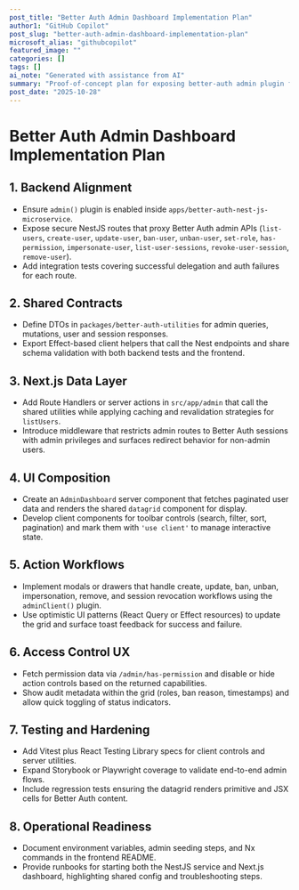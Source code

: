 ```yaml
---
post_title: "Better Auth Admin Dashboard Implementation Plan"
author1: "GitHub Copilot"
post_slug: "better-auth-admin-dashboard-implementation-plan"
microsoft_alias: "githubcopilot"
featured_image: ""
categories: []
tags: []
ai_note: "Generated with assistance from AI"
summary: "Proof-of-concept plan for exposing better-auth admin plugin features through the NestJS backend and Next.js admin dashboard."
post_date: "2025-10-28"
---
```


# Better Auth Admin Dashboard Implementation Plan

## 1. Backend Alignment

- Ensure `admin()` plugin is enabled inside `apps/better-auth-nest-js-microservice`.
- Expose secure NestJS routes that proxy Better Auth admin APIs
  (`list-users`, `create-user`, `update-user`, `ban-user`, `unban-user`,
  `set-role`, `has-permission`, `impersonate-user`, `list-user-sessions`,
  `revoke-user-session`, `remove-user`).
- Add integration tests covering successful delegation and auth failures
  for each route.

## 2. Shared Contracts

- Define DTOs in `packages/better-auth-utilities` for admin queries,
  mutations, user and session responses.
- Export Effect-based client helpers that call the Nest endpoints and
  share schema validation with both backend tests and the frontend.

## 3. Next.js Data Layer

- Add Route Handlers or server actions in `src/app/admin` that call the
  shared utilities while applying caching and revalidation strategies for
  `listUsers`.
- Introduce middleware that restricts admin routes to Better Auth
  sessions with admin privileges and surfaces redirect behavior for
  non-admin users.

## 4. UI Composition

- Create an `AdminDashboard` server component that fetches paginated user
  data and renders the shared `datagrid` component for display.
- Develop client components for toolbar controls (search, filter, sort,
  pagination) and mark them with `'use client'` to manage interactive
  state.

## 5. Action Workflows

- Implement modals or drawers that handle create, update, ban, unban,
  impersonation, remove, and session revocation workflows using the
  `adminClient()` plugin.
- Use optimistic UI patterns (React Query or Effect resources) to update
  the grid and surface toast feedback for success and failure.

## 6. Access Control UX

- Fetch permission data via `/admin/has-permission` and disable or hide
  action controls based on the returned capabilities.
- Show audit metadata within the grid (roles, ban reason, timestamps) and
  allow quick toggling of status indicators.

## 7. Testing and Hardening

- Add Vitest plus React Testing Library specs for client controls and
  server utilities.
- Expand Storybook or Playwright coverage to validate end-to-end admin
  flows.
- Include regression tests ensuring the datagrid renders primitive and
  JSX cells for Better Auth content.

## 8. Operational Readiness

- Document environment variables, admin seeding steps, and Nx commands in
  the frontend README.
- Provide runbooks for starting both the NestJS service and Next.js
  dashboard, highlighting shared config and troubleshooting steps.
